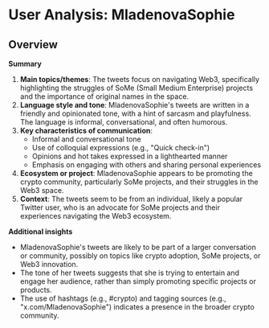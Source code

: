 # User Analysis: MladenovaSophie

## Overview

**Summary**

1. **Main topics/themes**: The tweets focus on navigating Web3, specifically highlighting the struggles of SoMe (Small Medium Enterprise) projects and the importance of original names in the space.
2. **Language style and tone**: MladenovaSophie's tweets are written in a friendly and opinionated tone, with a hint of sarcasm and playfulness. The language is informal, conversational, and often humorous.
3. **Key characteristics of communication**:
	* Informal and conversational tone
	* Use of colloquial expressions (e.g., "Quick check-in")
	* Opinions and hot takes expressed in a lighthearted manner
	* Emphasis on engaging with others and sharing personal experiences
4. **Ecosystem or project**: MladenovaSophie appears to be promoting the crypto community, particularly SoMe projects, and their struggles in the Web3 space.
5. **Context**: The tweets seem to be from an individual, likely a popular Twitter user, who is an advocate for SoMe projects and their experiences navigating the Web3 ecosystem.

**Additional insights**

* MladenovaSophie's tweets are likely to be part of a larger conversation or community, possibly on topics like crypto adoption, SoMe projects, or Web3 innovation.
* The tone of her tweets suggests that she is trying to entertain and engage her audience, rather than simply promoting specific projects or products.
* The use of hashtags (e.g., #crypto) and tagging sources (e.g., "x.com/MladenovaSophie") indicates a presence in the broader crypto community.